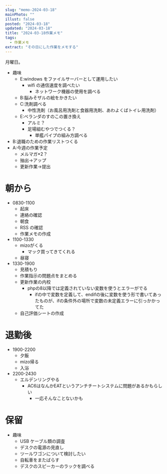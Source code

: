```yaml
---
slug: "memo-2024-03-18"
mainPhoto: ""
illust: false
posted: "2024-03-18"
updated: "2024-03-18"
title: "2024-03-18作業メモ"
tags:
  - 作業メモ
extract: "その日にした作業をメモする"
---
```


月曜日。  

- 趣味
  - E:windows をファイルサーバーとして運用したい
    - wifi の通信速度を調べたい
      - ネットワーク機器の使用を調べる
  - B:脳みそザルの絵をかきたい
  - C:洗剤調べる
    - 中性洗剤（お風呂用洗剤と食器用洗剤、あわよくばトイレ用洗剤）
  - E:ベランダのすのこの置き換え
    - アルミ？
    - 足場組むやつでつくる？
      - 単艦パイプの組み方調べる
- B:退職のための作業リストつくる
- A:今週の作業予定
  - メルマガ\*2？
  - 抽出→アップ
  - 更新作業→提出

# 朝から

- 0830-1100
  - 起床
  - 連絡の確認
  - 朝食
  - RSS の確認
  - 作業メモの作成
- 1100-1330
  - mizoがくる
    - マック買ってきてくれる
  - 昼寝
- 1330-1900
  - 見積もり
  - 作業指示の問題点をまとめる
  - 更新作業の内校
    - phpの8以降では定義されていない変数を使うとエラーがでる
      - ifの中で変数を定義して、endifの後に変数を使う形で書いてあったものが、ifの条件外の場所で変数の未定義エラーに引っかかってた
  - 自己評価シートの作成

# 退勤後

- 1900-2200
  - 夕飯
  - mizo帰る
  - 入浴
- 2200-2430
  - エルデンリングやる
    - AC6はなんかEATというアンチチートシステムに問題があるかもらしい
      - 一応そんなことないかも



# 保留

- 趣味
  - USB ケーブル類の調査
  - デスクの電源の見直し
  - ツールワゴンについて検討したい
  - 自転車をまたばらす
  - デスクのスピーカーのラックを調べる
